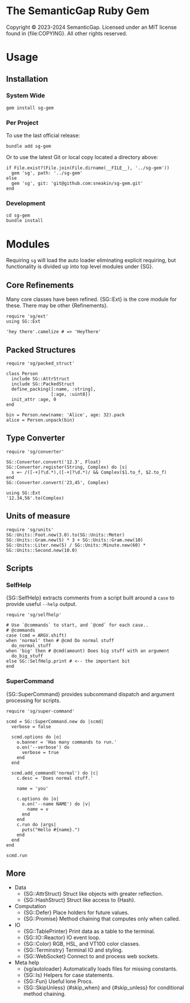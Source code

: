 # The SemanticGap Ruby Gem

Copyright © 2023-2024 SemanticGap. Licensed under
an MIT license found in {file:COPYING}. All other
rights reserved.

# Usage

## Installation

### System Wide

    gem install sg-gem

### Per Project

To use the last official release:

    bundle add sg-gem

Or to use the latest Git or local copy located a directory above:

    if File.exist?(File.join(File.dirname(__FILE__), '../sg-gem'))
      gem 'sg', path: '../sg-gem'
    else
      gem 'sg', git: 'git@github.com:sneakin/sg-gem.git'
    end


### Development

    cd sg-gem
    bundle install


# Modules

Requiring `sg` will load the auto loader eliminating explicit
requiring, but functionality is divided up into top level
modules under {SG}.

## Core Refinements

Many core classes have been refined. {SG::Ext} is the core
module for these. There may be other {Refinements}.

    require 'sg/ext'
    using SG::Ext

    'hey there'.camelize # => 'HeyThere'

## Packed Structures

    require 'sg/packed_struct'

    class Person
      include SG::AttrStruct
      include SG::PackedStruct
      define_packing([:name, :string],
                     [:age, :uint8])
      init_attr :age, 0
    end

    bin = Person.new(name: 'Alice', age: 32).pack
    alice = Person.unpack(bin)

## Type Converter

    require 'sg/converter'

    SG::Converter.convert('12.3', Float)
    SG::Converter.register(String, Complex) do |s|
      s =~ /([-+]?\d.*),([-+]?\d.*)/ && Complex($1.to_f, $2.to_f)
    end
    SG::Converter.convert('23,45', Complex)

    using SG::Ext
    '12.34,56'.to(Complex)

## Units of measure

    require 'sg/units'
    SG::Units::Foot.new(3.0).to(SG::Units::Meter)
    SG::Units::Gram.new(5) * 3 + SG::Units::Gram.new(10)
    SG::Units::Liter.new(5) / SG::Units::Minute.new(60) * SG::Units::Second.new(10.0)

## Scripts

### SelfHelp

{SG::SelfHelp} extracts comments from a script built around a `case`
to provide useful `--help` output.

    require 'sg/selfhelp'

    # Use `@commands` to start, and `@cmd` for each case..
    # @commands
    case (cmd = ARGV.shift)
    when 'normal' then # @cmd Do normal stuff
      do_normal_stuff
    when 'big' then # @cmd(amount) Does big stuff with an argument
      do_big_stuff
    else SG::SelfHelp.print # <-- the important bit
    end


### SuperCommand

{SG::SuperCommand} provides subcommand dispatch and argument processing
for scripts.

    require 'sg/super-command'

    scmd = SG::SuperCommand.new do |scmd|
      verbose = false

      scmd.options do |o|
        o.banner = 'Has many commands to run.'
        o.on('--verbose') do
          verbose = true
        end
      end

      scmd.add_command('normal') do |c|
        c.desc = 'Does normal stuff.'

        name = 'you'

        c.options do |o|
          o.on('--name NAME') do |v|
            name = v
          end
        end
        c.run do |args|
          puts("Hello #{name}.")
        end
      end
    end

    scmd.run


## More

* Data
    * {SG::AttrStruct} Struct like objects with greater reflection.
    * {SG::HashStruct} Struct like access to {Hash}.
* Computation
    * {SG::Defer} Place holders for future values.
    * {SG::Promise} Method chaining that computes only when called.
* IO
    * {SG::TablePrinter} Print data as a table to the terminal.
    * {SG::IO::Reactor} IO event loop.
    * {SG::Color} RGB, HSL, and VT100 color classes.
    * {SG::Terminstry} Terminal IO and styling.
    * {SG::WebSocket} Connect to and process web sockets.
* Meta help
    * {sg/autoloader} Automatically loads files for missing constants.
    * {SG::Is} Helpers for case statements.
    * {SG::Fun} Useful lone Procs.
    * {SG::SkipUnless} {#skip_when} and {#skip_unless} for conditional method chaining.
